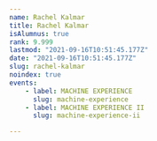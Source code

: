 ```yaml
---
name: Rachel Kalmar
title: Rachel Kalmar
isAlumnus: true
rank: 9.999
lastmod: "2021-09-16T10:51:45.177Z"
date: "2021-09-16T10:51:45.177Z"
slug: rachel-kalmar
noindex: true
events:
    - label: MACHINE EXPERIENCE
      slug: machine-experience
    - label: MACHINE EXPERIENCE II
      slug: machine-experience-ii

---
```

